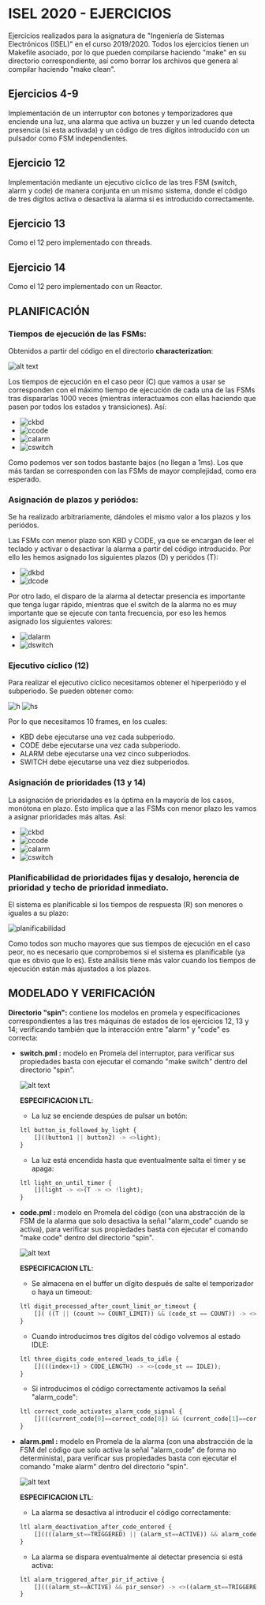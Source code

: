 # ISEL 2020 - EJERCICIOS

Ejercicios realizados para la asignatura de "Ingeniería de Sistemas Electrónicos (ISEL)" en el curso 2019/2020. Todos los ejercicios tienen un Makefile asociado, por lo que pueden compilarse haciendo "make" en su directorio correspondiente, así como borrar los archivos que genera al compilar haciendo "make clean".

## Ejercicios 4-9

Implementación de un interruptor con botones y temporizadores que enciende una luz, una alarma que activa un buzzer y un led cuando detecta presencia (si esta activada) y un código de tres dígitos introducido con un pulsador como FSM independientes. 

## Ejercicio 12

Implementación mediante un ejecutivo cíclico de las tres FSM (switch, alarm y code) de manera conjunta en un mismo sistema, donde el código de tres dígitos activa o desactiva la alarma si es introducido correctamente. 

## Ejercicio 13

Como el 12 pero implementado con threads.

## Ejercicio 14

Como el 12 pero implementado con un Reactor.


## PLANIFICACIÓN

### Tiempos de ejecución de las FSMs:

Obtenidos a partir del código en el directorio **characterization**:

![alt text](https://github.com/alejp1998/isel2020/blob/master/exec_times.png "EXECUTION TIMES")

Los tiempos de ejecución en el caso peor (C) que vamos a usar se corresponden con el máximo tiempo de ejecución de cada una de las FSMs tras dispararlas 1000 veces (mientras interactuamos con ellas haciendo que pasen por todos los estados y transiciones). Así:

* <img src="https://latex.codecogs.com/svg.latex?\Large&space;C_{KBD}=384,013{\mu}s" title="ckbd" />

* <img src="https://latex.codecogs.com/svg.latex?\Large&space;C_{CODE}=30,201{\mu}s" title="ccode" />

* <img src="https://latex.codecogs.com/svg.latex?\Large&space;C_{ALARM}=37,632{\mu}s" title="calarm" />

* <img src="https://latex.codecogs.com/svg.latex?\Large&space;C_{SWITCH}=34,867{\mu}s" title="cswitch" />

Como podemos ver son todos bastante bajos (no llegan a 1ms). Los que más tardan se corresponden con las FSMs de mayor complejidad, como era esperado.

### Asignación de plazos y periódos:
Se ha realizado arbitrariamente, dándoles el mismo valor a los plazos y los periódos. 

Las FSMs con menor plazo son KBD y CODE, ya que se encargan de leer el teclado y activar o desactivar la alarma a partir del código introducido. Por ello les hemos asignado los siguientes plazos (D) y periódos (T):

* <img src="https://latex.codecogs.com/svg.latex?\Large&space;D_{KBD}=T_{KBD}=50ms" title="dkbd" />

* <img src="https://latex.codecogs.com/svg.latex?\Large&space;D_{CODE}=T_{CODE}=50ms" title="dcode" />

Por otro lado, el disparo de la alarma al detectar presencia es importante que tenga lugar rápido, mientras que el switch de la alarma no es muy importante que se ejecute con tanta frecuencia, por eso les hemos asignado los siguientes valores:

* <img src="https://latex.codecogs.com/svg.latex?\Large&space;D_{ALARM}=T_{ALARM}=250ms" title="dalarm" />

* <img src="https://latex.codecogs.com/svg.latex?\Large&space;D_{SWITCH}=T_{SWITCH}=500ms" title="dswitch" />


### Ejecutivo cíclico (12)

Para realizar el ejecutivo cíclico necesitamos obtener el hiperperiódo y el subperiodo. Se pueden obtener como: 

<img src="https://latex.codecogs.com/svg.latex?\Large&space;H=m.c.m{\{}T_{KBD},T_{CODE},T_{ALARM},T_{SWITCH}{\}}=500ms" title="h" />

<img src="https://latex.codecogs.com/svg.latex?\Large&space;H_s=m.c.d{\{}T_{KBD},T_{CODE},T_{ALARM},T_{SWITCH}{\}}=50ms" title="hs" />

Por lo que necesitamos 10 frames, en los cuales:

* KBD debe ejecutarse una vez cada subperiodo.
* CODE debe ejecutarse una vez cada subperiodo.
* ALARM debe ejecutarse una vez cinco subperiodos.
* SWITCH debe ejecutarse una vez diez subperiodos.

### Asignación de prioridades (13 y 14)

La asignación de prioridades es la óptima en la mayoría de los casos, monótona en plazo. Esto implica que a las FSMs con menor plazo les vamos a asignar prioridades más altas. Así:

* <img src="https://latex.codecogs.com/svg.latex?\Large&space;P_{KBD}=4" title="ckbd" />

* <img src="https://latex.codecogs.com/svg.latex?\Large&space;P_{CODE}=3" title="ccode" />

* <img src="https://latex.codecogs.com/svg.latex?\Large&space;P_{ALARM}=2" title="calarm" />

* <img src="https://latex.codecogs.com/svg.latex?\Large&space;P_{SWITCH}=1" title="cswitch" />


### Planificabilidad de prioridades fijas y desalojo, herencia de prioridad y techo de prioridad inmediato.

El sistema es planificable si los tiempos de respuesta (R) son menores o iguales a su plazo:

<img src="https://latex.codecogs.com/svg.latex?\Large&space;R_{i}{\leq}D_{i}{\;\;}{\forall}i" title="planificabilidad" />

Como todos son mucho mayores que sus tiempos de ejecución en el caso peor, no es necesario que comprobemos si el sistema es planificable (ya que es obvio que lo es). Este análisis tiene más valor cuando los tiempos de ejecución están más ajustados a los plazos.


## MODELADO Y VERIFICACIÓN

**Directorio "spin":** contiene los modelos en promela y especificaciones correspondientes a las tres máquinas de estados de los ejercicios 12, 13 y 14; verificando también que la interacción entre "alarm" y "code" es correcta:

* **switch.pml :** modelo en Promela del interruptor, para verificar sus propiedades basta con ejecutar el comando "make switch" dentro del directorio "spin".
    
    ![alt text](https://github.com/alejp1998/isel2020/blob/master/switch_fsm.png "SWITCH FSM MODEL")

    **ESPECIFICACION LTL**: 

    * La luz se enciende despúes de pulsar un botón: 
    
    ```python
    ltl button_is_followed_by_light {
        []((button1 || button2) -> <>light);
    }
    ```

    * La luz está encendida hasta que eventualmente salta el timer y se apaga: 

    ```python
    ltl light_on_until_timer {
        [](light -> <>(T -> <> !light);
    }
    ```

* **code.pml :** modelo en Promela del código (con una abstracción de la FSM de la alarma que solo desactiva la señal "alarm_code" cuando se activa), para verificar sus propiedades basta con ejecutar el comando "make code" dentro del directorio "spin".

    ![alt text](https://github.com/alejp1998/isel2020/blob/master/code_fsm.png "CODE FSM MODEL")

    **ESPECIFICACION LTL**: 

    * Se almacena en el buffer un dígito después de salte el temporizador o haya un timeout: 
    
    ```python
    ltl digit_processed_after_count_limit_or_timeout {
        []( ((T || (count >= COUNT_LIMIT)) && (code_st == COUNT)) -> <>(code_st == BUFFER_DIGIT));
    }
    ```

    * Cuando introducimos tres dígitos del código volvemos al estado IDLE: 

    ```python
    ltl three_digits_code_entered_leads_to_idle {
        [](((index+1) > CODE_LENGTH) -> <>(code_st == IDLE));
    }
    ```

    * Si introducimos el código correctamente activamos la señal "alarm_code": 

    ```python
    ltl correct_code_activates_alarm_code_signal {
        [](((current_code[0]==correct_code[0]) && (current_code[1]==correct_code[1]) && (current_code[2]==correct_code[2])) -> <>alarm_code);
    }
    ```

* **alarm.pml :** modelo en Promela de la alarma (con una abstracción de la FSM del código que solo activa la señal "alarm_code" de forma no determinista), para verificar sus propiedades basta con ejecutar el comando "make alarm" dentro del directorio "spin".

    ![alt text](https://github.com/alejp1998/isel2020/blob/master/alarm_fsm.png "ALARM FSM MODEL")

    **ESPECIFICACION LTL**: 

    * La alarma se desactiva al introducir el código correctamente: 
    
    ```python
    ltl alarm_deactivation_after_code_entered {
        []((((alarm_st==TRIGGERED) || (alarm_st==ACTIVE)) && alarm_code) -> <>((alarm_st==INACTIVE)) && !led && !buzzer);
    }
    ```

    * La alarma se dispara eventualmente al detectar presencia si está activa: 

    ```python
    ltl alarm_triggered_after_pir_if_active {
        [](((alarm_st==ACTIVE) && pir_sensor) -> <>((alarm_st==TRIGGERED) && led && buzzer));
    }
    ```


